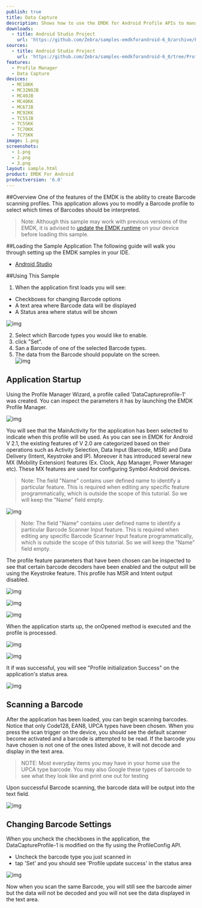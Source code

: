 ```yaml
---
publish: true
title: Data Capture
description: Shows how to use the EMDK for Android Profile APIs to manage Data Capture profiles.
downloads:
  - title: Android Studio Project
    url: 'https://github.com/Zebra/samples-emdkforandroid-6_0/archive/ProfileDataCaptureSample1.zip'
sources:
  - title: Android Studio Project
    url: 'https://github.com/Zebra/samples-emdkforandroid-6_0/tree/ProfileDataCaptureSample1'
features:
  - Profile Manager
  - Data Capture
devices:
  - MC18KK
  - MC32N0JB
  - MC40JB
  - MC40KK
  - MC67JB
  - MC92KK
  - TC55JB
  - TC55KK
  - TC70KK
  - TC75KK
image: 1.png
screenshots:
  - 1.png
  - 2.png
  - 3.png
layout: sample.html
product: EMDK For Android
productversion: '6.0'
---
```


##Overview
One of the features of the EMDK is the ability to create Barcode scanning profiles. This application allows you to modify a Barcode profile to select which times of Barcodes should be interpreted.  

>Note: Although this sample may work with previous versions of the EMDK, it is advised to [update the EMDK runtime](../../guide/setupDevice/) on your device before loading this sample.

##Loading the Sample Application
The following guide will walk you through setting up the EMDK samples in your IDE.

* [Android Studio](/emdk-for-android/6-0/guide/emdksamples_androidstudio)


##Using This Sample
1) When the application first loads you will see:

* Checkboxes for changing Barcode options
* A text area where Barcode data will be displayed
* A Status area where status will be shown

![img](9.png)

2) Select which Barcode types you would like to enable.  
3) click "Set".  
4) San a Barcode of one of the selected Barcode types.  
5) The data from the Barcode should populate on the screen.  
  ![img](new.png)

## Application Startup
Using the Profile Manager Wizard, a profile called 'DataCaptureprofile-1' was created. You can inspect the parameters it has by launching the EMDK Profile Manager.

![img](10.jpg)

You will see that the MainActivity for the application has been selected to indicate when this profile will be used. As you can see in EMDK for Android V 2.1, the existing features of V 2.0 are categorized based on their operations such as Activity Selection, Data Input (Barcode, MSR) and Data Delivery (Intent, Keystroke and IP). Moreover it has introduced several new MX (Mobility Extension) features (Ex. Clock, App Manager, Power Manager etc). These MX features are used for configuring Symbol Android devices.

   > Note: The field "Name" contains user defined name to identify a particular feature. This is required when editing any specific feature programmatically, which is outside the scope of this tutorial. So we will keep the "Name" field empty.

![img](11.jpg)

   > Note: The field "Name" contains user defined name to identify a particular Barcode Scanner Input feature. This is required when editing any specific Barcode Scanner Input feature programmatically, which is outside the scope of this tutorial. So we will keep the "Name" field empty.

The profile feature parameters that have been chosen can be inspected to see that certain barcode decoders have been enabled and the output will be using the Keystroke feature. This profile has MSR and Intent output disabled.

![img](12.jpg)

![img](13.jpg)

![img](14.jpg)

When the application starts up, the onOpened method is executed and the profile is processed.

![img](15.jpg)

![img](16.jpg)

It if was successful, you will see "Profile initialization Success" on the application's status area.

![img](17.png)

## Scanning a Barcode
After the application has been loaded, you can begin scanning barcodes. Notice that only Code128, EAN8, UPCA types have been chosen. When you press the scan trigger on the device, you should see the default scanner become activated and a barcode is attempted to be read. If the barcode you have chosen is not one of the ones listed above, it will not decode and display in the text area. 

>NOTE: Most everyday items you may have in your home use the UPCA type barcode. You may also Google these types of barcode to see what they look like and print one out for testing

Upon successful Barcode scanning, the barcode data will be output into the text field.

![img](18.png)

## Changing Barcode Settings
When you uncheck the checkboxes in the application, the DataCaptureProfile-1 is modified on the fly using the ProfileConfig API. 

* Uncheck the barcode type you just scanned in 
* tap 'Set' and you should see 'Profile update success' in the status area

![img](19.png)

Now when you scan the same Barcode, you will still see the barcode aimer but the data will not be decoded and you will not see the data displayed in the text area.





















